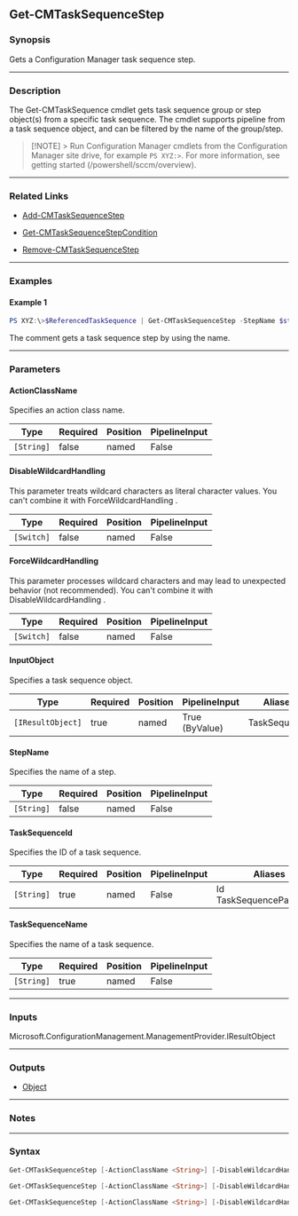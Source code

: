 Get-CMTaskSequenceStep
----------------------




### Synopsis
Gets a Configuration Manager task sequence step.



---


### Description

The Get-CMTaskSequence cmdlet gets task sequence group or step object(s) from a specific task sequence. The cmdlet supports pipeline from a task sequence object, and can be filtered by the name of the group/step.



> [!NOTE] > Run Configuration Manager cmdlets from the Configuration Manager site drive, for example `PS XYZ:>`. For more information, see getting started (/powershell/sccm/overview).



---


### Related Links
* [Add-CMTaskSequenceStep](Add-CMTaskSequenceStep)



* [Get-CMTaskSequenceStepCondition](Get-CMTaskSequenceStepCondition)



* [Remove-CMTaskSequenceStep](Remove-CMTaskSequenceStep)





---


### Examples
#### Example 1
```PowerShell
PS XYZ:\>$ReferencedTaskSequence | Get-CMTaskSequenceStep -StepName $st1.Name
```
The comment gets a task sequence step by using the name.


---


### Parameters
#### **ActionClassName**

Specifies an action class name.






|Type      |Required|Position|PipelineInput|
|----------|--------|--------|-------------|
|`[String]`|false   |named   |False        |



#### **DisableWildcardHandling**

This parameter treats wildcard characters as literal character values. You can't combine it with ForceWildcardHandling .






|Type      |Required|Position|PipelineInput|
|----------|--------|--------|-------------|
|`[Switch]`|false   |named   |False        |



#### **ForceWildcardHandling**

This parameter processes wildcard characters and may lead to unexpected behavior (not recommended). You can't combine it with DisableWildcardHandling .






|Type      |Required|Position|PipelineInput|
|----------|--------|--------|-------------|
|`[Switch]`|false   |named   |False        |



#### **InputObject**

Specifies a task sequence object.






|Type             |Required|Position|PipelineInput |Aliases     |
|-----------------|--------|--------|--------------|------------|
|`[IResultObject]`|true    |named   |True (ByValue)|TaskSequence|



#### **StepName**

Specifies the name of a step.






|Type      |Required|Position|PipelineInput|
|----------|--------|--------|-------------|
|`[String]`|false   |named   |False        |



#### **TaskSequenceId**

Specifies the ID of a task sequence.






|Type      |Required|Position|PipelineInput|Aliases                     |
|----------|--------|--------|-------------|----------------------------|
|`[String]`|true    |named   |False        |Id<br/>TaskSequencePackageId|



#### **TaskSequenceName**

Specifies the name of a task sequence.






|Type      |Required|Position|PipelineInput|
|----------|--------|--------|-------------|
|`[String]`|true    |named   |False        |





---


### Inputs
Microsoft.ConfigurationManagement.ManagementProvider.IResultObject





---


### Outputs
* [Object](https://learn.microsoft.com/en-us/dotnet/api/System.Object)






---


### Notes




---


### Syntax
```PowerShell
Get-CMTaskSequenceStep [-ActionClassName <String>] [-DisableWildcardHandling] [-ForceWildcardHandling] -InputObject <IResultObject> [-StepName <String>] [<CommonParameters>]
```
```PowerShell
Get-CMTaskSequenceStep [-ActionClassName <String>] [-DisableWildcardHandling] [-ForceWildcardHandling] [-StepName <String>] -TaskSequenceId <String> [<CommonParameters>]
```
```PowerShell
Get-CMTaskSequenceStep [-ActionClassName <String>] [-DisableWildcardHandling] [-ForceWildcardHandling] [-StepName <String>] -TaskSequenceName <String> [<CommonParameters>]
```
